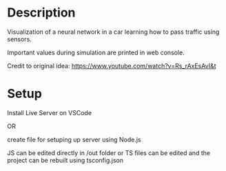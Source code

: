 # Description

Visualization of a neural network in a car learning how to pass traffic
using sensors.

Important values during simulation are printed in web console.

Credit to original idea: https://www.youtube.com/watch?v=Rs_rAxEsAvI&t

# Setup

Install Live Server on VSCode 

OR 

create file for setuping up server using Node.js

JS can be edited directly in /out folder or TS files can be edited
and the project can be rebuilt using tsconfig.json
